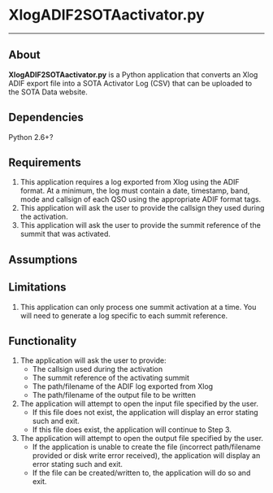 # XlogADIF2SOTAactivator.py #
----------

## About ##
**XlogADIF2SOTAactivator.py** is a Python application that converts an Xlog
ADIF export file into a SOTA Activator Log (CSV) that can be uploaded to the
SOTA Data website.

## Dependencies ##
Python 2.6+?

## Requirements ##
1. This application requires a log exported from Xlog using the ADIF format.
   At a minimum, the log must contain a date, timestamp, band, mode and callsign
   of each QSO using the appropriate ADIF format tags.
2. This application will ask the user to provide the callsign they used during
   the activation.
3. This application will ask the user to provide the summit reference of the
   summit that was activated.

## Assumptions ##

## Limitations ##
1. This application can only process one summit activation at a time.  You will
   need to generate a log specific to each summit reference.

## Functionality ##
1. The application will ask the user to provide:
   * The callsign used during the activation
   * The summit reference of the activating summit
   * The path/filename of the ADIF log exported from Xlog
   * The path/filename of the output file to be written
2. The application will attempt to open the input file specified by the user.
   * If this file does not exist, the application will display an error stating
   such and exit.
   * If this file does exist, the application will continue to Step 3.
3. The application will attempt to open the output file specified by the user.
   * If the application is unable to create the file (incorrect path/filename
   provided or disk write error received), the application will display an
   error stating such and exit.
   * If the file can be created/written to, the application will do so and exit.
